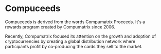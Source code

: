 # Compuceeds
Compuceeds is derived from the words Compumatrix Proceeds. It's a rewards program created by Compumatrix since 2006. 

Recently, Compumatrix focused its attention on the growth and adoption of cryptocurrencies by creating a global distribution network where participants profit by co-producing the cards they sell to the market.

